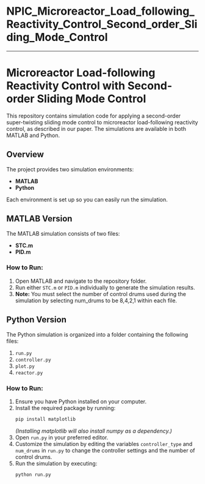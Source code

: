# NPIC_Microreactor_Load_following_Reactivity_Control_Second_order_Sliding_Mode_Control

---

# Microreactor Load-following Reactivity Control with Second-order Sliding Mode Control

This repository contains simulation code for applying a second-order super-twisting sliding mode control to microreactor load-following reactivity control, as described in our paper. The simulations are available in both MATLAB and Python.

## Overview

The project provides two simulation environments:
- **MATLAB**
- **Python**

Each environment is set up so you can easily run the simulation.

## MATLAB Version

The MATLAB simulation consists of two files:
- **STC.m**
- **PID.m**

### How to Run:
1. Open MATLAB and navigate to the repository folder.
2. Run either `STC.m` or `PID.m` individually to generate the simulation results.
3. **Note:** You must select the number of control drums used during the simulation by selecting num_drums to be 8,4,2,1 within each file.

## Python Version

The Python simulation is organized into a folder containing the following files:
1. `run.py`
2. `controller.py`
3. `plot.py`
4. `reactor.py`

### How to Run:
1. Ensure you have Python installed on your computer.
2. Install the required package by running:
   ```bash
   pip install matplotlib 
   ```
   *(Installing matplotlib will also install numpy as a dependency.)*
3. Open `run.py` in your preferred editor.
4. Customize the simulation by editing the variables `controller_type` and `num_drums` in `run.py` to change the controller settings and the number of control drums.
5. Run the simulation by executing:
   ```bash
   python run.py
   ```
